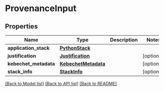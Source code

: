 # ProvenanceInput

## Properties
Name | Type | Description | Notes
------------ | ------------- | ------------- | -------------
**application_stack** | [**PythonStack**](PythonStack.md) |  |
**justification** | [**Justification**](Justification.md) |  | [optional]
**kebechet_metadata** | [**KebechetMetadata**](KebechetMetadata.md) |  | [optional]
**stack_info** | [**StackInfo**](StackInfo.md) |  | [optional]

[[Back to Model list]](../README.md#documentation-for-models) [[Back to API list]](../README.md#documentation-for-api-endpoints) [[Back to README]](../README.md)


